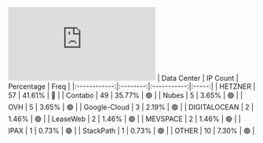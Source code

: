 ![Diagramm](https://github.com/obajay/StateSync-snapshots/blob/main/Projects/Lava/1/README.md)
| Data Center | IP Count | Percentage | Freq |
|:------------:|:--------:|:-----------:|:-----:|
| HETZNER | 57 | 41.61% | 🔴 |
| Contabo | 49 | 35.77% | 🟢 |
| Nubes | 5 | 3.65% | 🟢 |
| OVH | 5 | 3.65% | 🟢 |
| Google-Cloud | 3 | 2.19% | 🟢 |
| DIGITALOCEAN | 2 | 1.46% | 🟢 |
| LeaseWeb | 2 | 1.46% | 🟢 |
| MEVSPACE | 2 | 1.46% | 🟢 |
| IPAX | 1 | 0.73% | 🟢 |
| StackPath | 1 | 0.73% | 🟢 |
| OTHER | 10 | 7.30% | 🟢 |